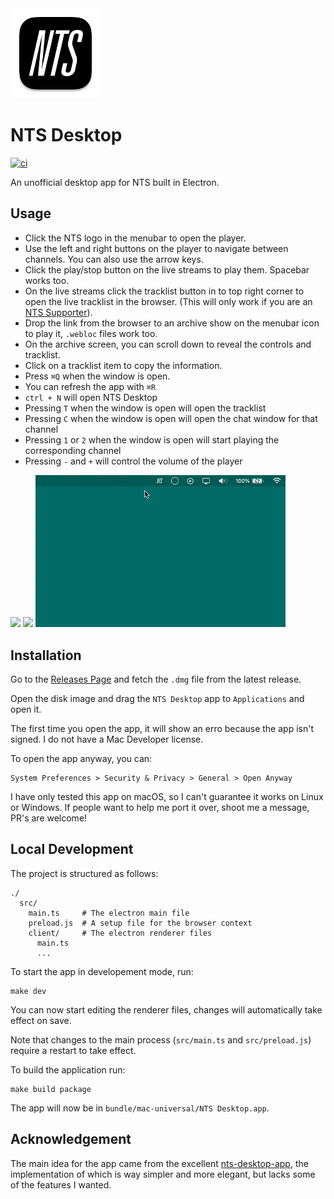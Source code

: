 <img src="./screens/icon.png" width="144" height="144" />

# NTS Desktop

[![ci](https://github.com/romeovs/nts-desktop/actions/workflows/ci.yml/badge.svg)](https://github.com/romeovs/nts-desktop/actions/workflows/ci.yml)

An unofficial desktop app for NTS built in Electron.

## Usage

- Click the NTS logo in the menubar to open the player.
- Use the left and right buttons on the player to navigate between channels. You
	can also use the arrow keys.
- Click the play/stop button on the live streams to play them. Spacebar works
	too.
- On the live streams click the tracklist button in to top right corner to open
	the live tracklist in the browser. (This will only work if you are an [NTS
	Supporter](https://www.nts.live/supporters)).
- Drop the link from the browser to an archive show on the menubar icon to play
	it, `.webloc` files work too.
- On the archive screen, you can scroll down to reveal the controls and
	tracklist.
- Click on a tracklist item to copy the information.
- Press `⌘Q` when the window is open.
- You can refresh the app with `⌘R`
- `ctrl + N` will open NTS Desktop
- Pressing `T` when the window is open will open the tracklist
- Pressing `C` when the window is open will open the chat window for that
	channel
- Pressing `1` or `2` when the window is open will start playing the
	corresponding channel
- Pressing `-` and `+` will control the volume of the player

<img src="./screens/rec1.gif" width="400" />
<img src="./screens/rec2.gif" width="400" />
<img src="./screens/rec3.gif" width="400" />

## Installation

Go to the [Releases Page](https://github.com/romeovs/nts-desktop/releases) and
fetch the `.dmg` file from the latest release.

Open the disk image and drag the `NTS Desktop` app to `Applications` and open
it.

The first time you open the app, it will show an erro because the app isn't
signed. I do not have a Mac Developer license.

To open the app anyway, you can:
```
System Preferences > Security & Privacy > General > Open Anyway
```

I have only tested this app on macOS, so I can't guarantee it works on Linux or
Windows.  If people want to help me port it over, shoot me a message, PR's are welcome!

## Local Development
The project is structured as follows:
```
./
  src/
    main.ts     # The electron main file
    preload.js  # A setup file for the browser context
    client/     # The electron renderer files
      main.ts
      ...
```

To start the app in developement mode, run:
```
make dev
```
You can now start editing the renderer files, changes will automatically
take effect on save.

Note that changes to the main process (`src/main.ts` and `src/preload.js`)
require a restart to take effect.

To build the application run:
```
make build package
```
The app will now be in `bundle/mac-universal/NTS Desktop.app`.

## Acknowledgement

The main idea for the app came from the excellent
[nts-desktop-app](https://github.com/tedigc/nts-desktop-app), the implementation
of which is way simpler and more elegant, but lacks some of the features I
wanted.
